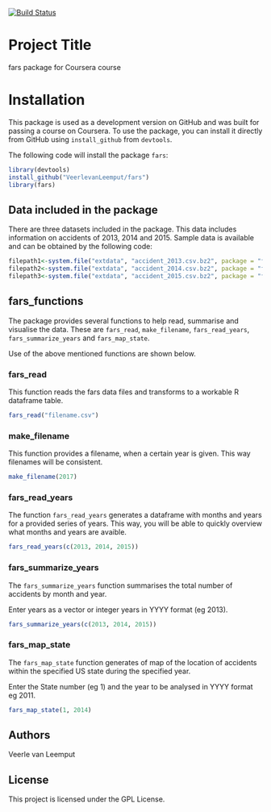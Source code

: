 [![Build Status](https://travis-ci.org/VeerlevanLeemput/fars.svg?branch=master)](https://travis-ci.org/VeerlevanLeemput/fars)

# Project Title

fars package for Coursera course

# Installation

This package is used as a development version on GitHub and was built for passing a course on Coursera. To use the package, you can install it directly from GitHub using `install_github` from `devtools`. 

The following code will install the package `fars`: 

```R
library(devtools)
install_github("VeerlevanLeemput/fars")
library(fars)
```

## Data included in the package

There are three datasets included in the package. This data includes information on accidents of 2013, 2014 and 2015. Sample data is available and can be obtained by the following code:

```R
filepath1<-system.file("extdata", "accident_2013.csv.bz2", package = "fars")
filepath2<-system.file("extdata", "accident_2014.csv.bz2", package = "fars")
filepath3<-system.file("extdata", "accident_2015.csv.bz2", package = "fars")
```

## fars_functions

The package provides several functions to help read, summarise and visualise the data. These are `fars_read`, `make_filename`, `fars_read_years`,  `fars_summarize_years` and `fars_map_state`.

Use of the above mentioned functions are shown below.

### fars_read
This function reads the fars data files and transforms to a workable R dataframe table.

```R
fars_read("filename.csv")
```

### make_filename
This function provides a filename, when a certain year is given. This way filenames will be consistent.

```R
make_filename(2017)
```

### fars_read_years
The function `fars_read_years` generates a dataframe with months and years for a provided series of years. This way, you will be able to quickly overview what months and years are avaible.

```R
fars_read_years(c(2013, 2014, 2015))
```

### fars_summarize_years

The `fars_summarize_years` function summarises the total number of accidents by month and year.

Enter years as a vector or integer years in YYYY format (eg 2013).

```R
fars_summarize_years(c(2013, 2014, 2015))
```

### fars_map_state

The `fars_map_state` function generates of map of the location of accidents within the specified US state during the specified year.

Enter the State number (eg 1) and the year to be analysed in YYYY format eg 2011.

```R
fars_map_state(1, 2014)
```
## Authors

Veerle van Leemput

## License

This project is licensed under the GPL License.


